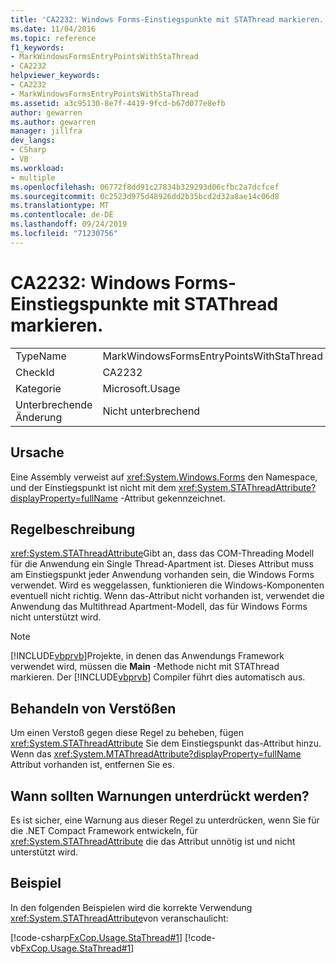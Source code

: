 ```yaml
---
title: 'CA2232: Windows Forms-Einstiegspunkte mit STAThread markieren.'
ms.date: 11/04/2016
ms.topic: reference
f1_keywords:
- MarkWindowsFormsEntryPointsWithStaThread
- CA2232
helpviewer_keywords:
- CA2232
- MarkWindowsFormsEntryPointsWithStaThread
ms.assetid: a3c95130-8e7f-4419-9fcd-b67d077e8efb
author: gewarren
ms.author: gewarren
manager: jillfra
dev_langs:
- CSharp
- VB
ms.workload:
- multiple
ms.openlocfilehash: 06772f8dd91c27834b329293d06cfbc2a7dcfcef
ms.sourcegitcommit: 0c2523d975d48926dd2b35bcd2d32a8ae14c06d8
ms.translationtype: MT
ms.contentlocale: de-DE
ms.lasthandoff: 09/24/2019
ms.locfileid: "71230756"
---
```

# <a name="ca2232-mark-windows-forms-entry-points-with-stathread"></a>CA2232: Windows Forms-Einstiegspunkte mit STAThread markieren.

|||
|-|-|
|TypeName|MarkWindowsFormsEntryPointsWithStaThread|
|CheckId|CA2232|
|Kategorie|Microsoft.Usage|
|Unterbrechende Änderung|Nicht unterbrechend|

## <a name="cause"></a>Ursache
Eine Assembly verweist auf <xref:System.Windows.Forms> den Namespace, und der Einstiegspunkt ist nicht mit dem <xref:System.STAThreadAttribute?displayProperty=fullName> -Attribut gekennzeichnet.

## <a name="rule-description"></a>Regelbeschreibung
 <xref:System.STAThreadAttribute>Gibt an, dass das COM-Threading Modell für die Anwendung ein Single Thread-Apartment ist. Dieses Attribut muss am Einstiegspunkt jeder Anwendung vorhanden sein, die Windows Forms verwendet. Wird es weggelassen, funktionieren die Windows-Komponenten eventuell nicht richtig. Wenn das-Attribut nicht vorhanden ist, verwendet die Anwendung das Multithread Apartment-Modell, das für Windows Forms nicht unterstützt wird.

> [!NOTE]
> [!INCLUDE[vbprvb](../code-quality/includes/vbprvb_md.md)]Projekte, in denen das Anwendungs Framework verwendet wird, müssen die **Main** -Methode nicht mit STAThread markieren. Der [!INCLUDE[vbprvb](../code-quality/includes/vbprvb_md.md)] Compiler führt dies automatisch aus.

## <a name="how-to-fix-violations"></a>Behandeln von Verstößen
Um einen Verstoß gegen diese Regel zu beheben, fügen <xref:System.STAThreadAttribute> Sie dem Einstiegspunkt das-Attribut hinzu. Wenn das <xref:System.MTAThreadAttribute?displayProperty=fullName> Attribut vorhanden ist, entfernen Sie es.

## <a name="when-to-suppress-warnings"></a>Wann sollten Warnungen unterdrückt werden?
Es ist sicher, eine Warnung aus dieser Regel zu unterdrücken, wenn Sie für die .NET Compact Framework entwickeln, für <xref:System.STAThreadAttribute> die das Attribut unnötig ist und nicht unterstützt wird.

## <a name="example"></a>Beispiel
In den folgenden Beispielen wird die korrekte Verwendung <xref:System.STAThreadAttribute>von veranschaulicht:

[!code-csharp[FxCop.Usage.StaThread#1](../code-quality/codesnippet/CSharp/ca2232-mark-windows-forms-entry-points-with-stathread_1.cs)]
[!code-vb[FxCop.Usage.StaThread#1](../code-quality/codesnippet/VisualBasic/ca2232-mark-windows-forms-entry-points-with-stathread_1.vb)]